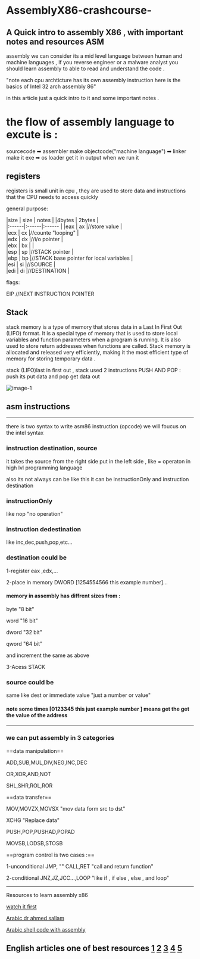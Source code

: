 # AssemblyX86-crashcourse-
A Quick intro to assembly X86 , with important notes and resources
ASM
--------------------------------------
assembly we can consider its a mid level language between human and machine languages , if you reverse engineer or a malware analyst you should learn assembly to able to read and understand the code .

"note each cpu archticture has its own assembly instruction here is the basics of Intel 32 arch assembly 86"

in this article just a quick intro to it and some important notes .

# the flow of assembly language to excute is : 
sourcecode ➡ assembler make objectcode("machine language") ➡ linker make it exe ➡ os loader get it in output when we run it

## registers
registers is small unit in cpu , they are used to store data and instructions that the CPU needs to access quickly

general purpose:

|size   | size  | notes                                   |
|4bytes | 2bytes                                          |  
|:------|:------|:------                                  | 
|eax    | ax    |//store value                            |    
|ecx    | cx    |//counte "looping"                       |    
|edx    | dx    |//i/o pointer                            |   
|ebx    | bx    |                                         |    
|esp    | sp    |//STACK pointer                          |    
|ebp    | bp    |//STACK base pointer for local variables |                          
|esi    | si    |//SOURCE                                 |   
|edi    | di    |//DESTINATION                            |    

flags:

EIP //NEXT INSTRUCTION POINTER     

## Stack 
stack memory is a type of memory that stores data in a Last In First Out (LIFO) format. It is a special type of memory that is used to store local variables and function parameters when a program is running. It is also used to store return addresses when functions are called. Stack memory is allocated and released very efficiently, making it the most efficient type of memory for storing temporary data .

stack (LIFO)last in first out , stack used 2 instructions PUSH AND POP : push its put data and pop  get data out

![image-1](https://media.geeksforgeeks.org/wp-content/cdn-uploads/20221219100314/stack.drawio2.png) 


## asm instructions
----------------
there is two syntax to write asm86 instruction (opcode) we will foucus on the intel syntax
### instruction destination, source
it takes the source from the right side put in the left side , like = operaton in high lvl programming language

also its not always can be like this it can be instructionOnly  and instruction destination

### instructionOnly
like nop "no operation"

### instruction dedestination   
like inc,dec,push,pop,etc...      

### destination could be
1-register eax ,edx,... 

2-place in memory DWORD [1254554566 this example number]...

#### memory in assembly has diffrent sizes from :
byte "8 bit" 

word "16 bit"

dword "32 bit" 

qword "64 bit" 

and increment the same as above

3-Acess STACK

### source could be
same like dest
or immediate value "just a number or value"

#### note some times [0123345 this just example number ] means get the get the value of the address
----------------------------------------------------------------
### we can put assembly in 3 categories

==data manipulation==

ADD,SUB,MUL,DIV,NEG,INC,DEC

OR,XOR,AND,NOT

SHL,SHR,ROL,ROR

==data transfer==

MOV,MOVZX,MOVSX "mov data form src to dst"

XCHG "Replace data"

PUSH,POP,PUSHAD,POPAD 

MOVSB,LODSB,STOSB

==program control is two cases :==

1-unconditional 
JMP, ""
CALL,RET "call and return function"

2-conditional
JNZ,JZ,JCC...,LOOP "like if , if else , else , and loop"

----------------------------------------------------------------
Resources to learn assembly x86

[watch it first](https://www.youtube.com/watch?v=75gBFiFtAb8)

[Arabic dr ahmed sallam](https://www.youtube.com/playlist?list=PLMm8EjqH1EFVodghdDWaAuHkHqj-nJ0bN)

[Arabic shell code with assembly](https://www.youtube.com/playlist?list=PLiF9Gb9oy4n4v8cidEJ1izE2L9wrgnkKU)

English articles one of best resources
[1](https://revers.engineering/applied-re-basic-architecture/)
[2](https://revers.engineering/applied-re-the-stack/)
[3](https://revers.engineering/applied-re-exceptions/)
[4](https://revers.engineering/applied-re-accelerated-assembly-p1/)
[5](https://revers.engineering/applied-re-accelerated-assembly-p2/)
----------------------------------------------------------------
